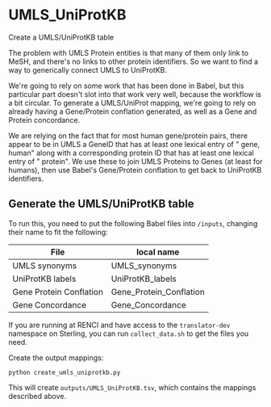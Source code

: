 # UMLS_UniProtKB
Create a UMLS/UniProtKB table

The problem with UMLS Protein entities is that many of them only link to MeSH, and there's no links to other protein identifiers. So we want to find a way to generically connect UMLS to UniProtKB.

We're going to rely on some work that has been done in Babel, but this particular part doesn't slot into that work very well, because the workflow is a bit circular.  To generate a UMLS/UniProt mapping, we're going to rely on already having a Gene/Protein conflation generated, as well as a Gene and Protein concordance.

We are relying on the fact that for most human gene/protein pairs, there appear to be in UMLS a GeneID that has at least one lexical entry of "<something> gene, human" along with a corresponding protein ID that has at least one lexical entry of "<something> protein".  We use these to join UMLS Proteins to Genes (at least for humans), then use Babel's Gene/Protein conflation to get back to UniProtKB identifiers.

## Generate the UMLS/UniProtKB table

To run this, you need to put the following Babel files into `/inputs`, changing their name to fit the following:

| File | local name         |
|------|--------------------|
| UMLS synonyms            | UMLS\_synonyms     |
 | UniProtKB labels  |  UniProtKB\_labels  |
| Gene Protein Conflation |  Gene\_Protein\_Conflation |
| Gene Concordance |  Gene\_Concordance |

If you are running at RENCI and have access to the `translator-dev` namespace on Sterling, you can run `collect_data.sh` to get the files you need.

Create the output mappings:
```
python create_umls_uniprotkb.py
```

This will create `outputs/UMLS_UniProtKB.tsv`, which contains the mappings described above.


